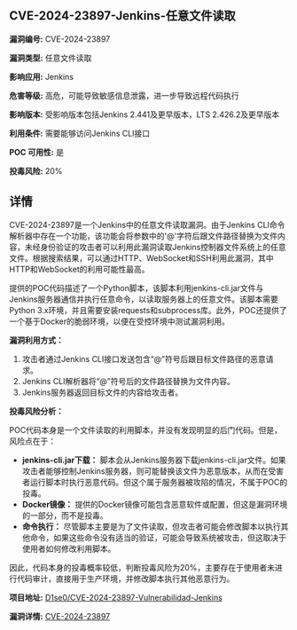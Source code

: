 ## CVE-2024-23897-Jenkins-任意文件读取

**漏洞编号:** CVE-2024-23897

**漏洞类型:** 任意文件读取

**影响应用:** Jenkins

**危害等级:** 高危，可能导致敏感信息泄露，进一步导致远程代码执行

**影响版本:** 受影响版本包括Jenkins 2.441及更早版本，LTS 2.426.2及更早版本

**利用条件:** 需要能够访问Jenkins CLI接口

**POC 可用性:** 是

**投毒风险:** 20%

## 详情

CVE-2024-23897是一个Jenkins中的任意文件读取漏洞。由于Jenkins CLI命令解析器中存在一个功能，该功能会将参数中的'@'字符后跟文件路径替换为文件内容，未经身份验证的攻击者可以利用此漏洞读取Jenkins控制器文件系统上的任意文件。根据搜索结果，可以通过HTTP、WebSocket和SSH利用此漏洞，其中HTTP和WebSocket的利用可能性最高。

提供的POC代码描述了一个Python脚本，该脚本利用jenkins-cli.jar文件与Jenkins服务器通信并执行任意命令，以读取服务器上的任意文件。该脚本需要Python 3.x环境，并且需要安装requests和subprocess库。此外，POC还提供了一个基于Docker的脆弱环境，以便在受控环境中测试漏洞利用。

**漏洞利用方式：**

1.  攻击者通过Jenkins CLI接口发送包含“@”符号后跟目标文件路径的恶意请求。
2.  Jenkins CLI解析器将“@”符号后的文件路径替换为文件内容。
3.  Jenkins服务器返回目标文件的内容给攻击者。

**投毒风险分析：**

POC代码本身是一个文件读取的利用脚本，并没有发现明显的后门代码。但是，风险点在于：

*   **jenkins-cli.jar下载：** 脚本会从Jenkins服务器下载jenkins-cli.jar文件。如果攻击者能够控制Jenkins服务器，则可能替换该文件为恶意版本，从而在受害者运行脚本时执行恶意代码。但这个属于服务器被攻陷的情况，不属于POC的投毒。
*   **Docker镜像：** 提供的Docker镜像可能包含恶意软件或配置，但这是漏洞环境的一部分，而不是投毒。
*   **命令执行：** 尽管脚本主要是为了文件读取，但攻击者可能会修改脚本以执行其他命令，如果这些命令没有适当的验证，可能会导致系统被攻击，但这取决于使用者如何修改利用脚本。

因此，代码本身的投毒概率较低，判断投毒风险为20%，主要存在于使用者未进行代码审计，直接用于生产环境，并修改脚本执行其他恶意行为。

**项目地址:** [D1se0/CVE-2024-23897-Vulnerabilidad-Jenkins](https://github.com/D1se0/CVE-2024-23897-Vulnerabilidad-Jenkins)

**漏洞详情:** [CVE-2024-23897](https://nvd.nist.gov/vuln/detail/CVE-2024-23897)